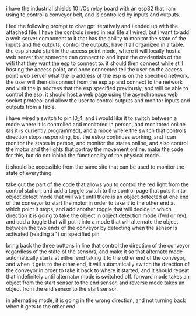 i have the industrial shields 10 I/Os relay board with an esp32 that i am using to control a conveyor belt, and is controlled by inputs and outputs. 

i fed the following prompt to chat gpt iteratively and i ended up with the attached file. I have the controls i need in real life all wired, but i want to add a web server component to it that has the ability to monitor the state of the inputs and the outputs, control the outputs, have it all organized in a table. the esp should start in the access point mode, where it will locally host a web server that someone can connect to and input the credentials of the wifi that they want the esp to connect to. it should then connect while still hosting the access point, and once connected tell the user on the access point web server what the ip address of the esp is on the specified network. the user will then disconnect from the esp ap and connect to the network and visit the ip address that the esp specified previously, and will be able to control the esp. it should host a web page using the asynchronous web socket protocol and allow the user to control outputs and monitor inputs and outputs from a table.

i have wired a switch to pin I0_4, and i would like it to switch between a mode where it is controlled and monitored in person, and monitored online (as it is currently programmed), and a mode where the switch that controls direction stops responding, but the estop continues working, and i can monitor the states in person, and monitor the states online, and also control the motor and the lights that portray the movement online. make the code for this, but do not inhibit the functionality of the physical mode. 

it should be accessible from the same site that can be used to monitor the state of everything.







take out the part of the code that allows you to control the red light from the control station, and add a toggle switch to the control page that puts it into object detect mode that will wait until there is an object detected at one end of the conveyor to start the motor in order to take it to the other end at which point it stops, and add another toggle that will decide in which direction it is going to take the object in object detection mode (fwd or rev), and add a toggle that will put it into a mode that will alternate the object between the two ends of the conveyor by detecting when the sensor is activated (reading a 1) on specified pin


bring back the three buttons in line that control the direction of the conveyor regardless of the state of the sensors, and make it so that alternate mode automatically starts at either end taking it to the other end of the conveyor, and when it gets to the other end, it will automatically switch the direction of the conveyor in order to take it back to where it started, and it should repeat that indefinitely until alternator mode is switched off. forward mode takes an object from the start sensor to the end sensor, and reverse mode takes an object from the end sensor to the start sensor. 


in alternating mode, it is going in the wrong direction, and not turning back when it gets to the other end